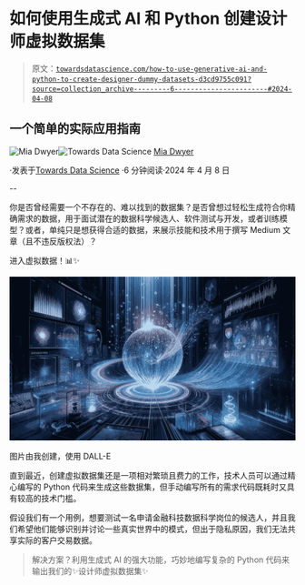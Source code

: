 # 如何使用生成式 AI 和 Python 创建设计师虚拟数据集

> 原文：[`towardsdatascience.com/how-to-use-generative-ai-and-python-to-create-designer-dummy-datasets-d3cd9755c091?source=collection_archive---------6-----------------------#2024-04-08`](https://towardsdatascience.com/how-to-use-generative-ai-and-python-to-create-designer-dummy-datasets-d3cd9755c091?source=collection_archive---------6-----------------------#2024-04-08)

## 一个简单的实际应用指南

[](https://medium.com/@mia_dwyer?source=post_page---byline--d3cd9755c091--------------------------------)![Mia Dwyer](https://medium.com/@mia_dwyer?source=post_page---byline--d3cd9755c091--------------------------------)[](https://towardsdatascience.com/?source=post_page---byline--d3cd9755c091--------------------------------)![Towards Data Science](https://towardsdatascience.com/?source=post_page---byline--d3cd9755c091--------------------------------) [Mia Dwyer](https://medium.com/@mia_dwyer?source=post_page---byline--d3cd9755c091--------------------------------)

·发表于[Towards Data Science](https://towardsdatascience.com/?source=post_page---byline--d3cd9755c091--------------------------------) ·6 分钟阅读·2024 年 4 月 8 日

--

你是否曾经需要一个不存在的、难以找到的数据集？是否曾想过轻松生成符合你精确需求的数据，用于面试潜在的数据科学候选人、软件测试与开发，或者训练模型？或者，单纯只是想获得合适的数据，来展示技能和技术用于撰写 Medium 文章（且不违反版权法）？

进入虚拟数据！📊✨

![](img/1dd939643ef8e6d79db67b64dedd4566.png)

图片由我创建，使用 DALL-E

直到最近，创建虚拟数据集还是一项相对繁琐且费力的工作，技术人员可以通过精心编写的 Python 代码来生成这些数据集，但手动编写所有的需求代码既耗时又具有较高的技术门槛。

假设我们有一个用例，想要测试一名申请金融科技数据科学岗位的候选人，并且我们希望他们能够识别并讨论一些真实世界中的模式，但出于隐私原因，我们无法共享实际的客户交易数据。

> 解决方案？利用生成式 AI 的强大功能，巧妙地编写复杂的 Python 代码来输出我们的✨设计师虚拟数据集✨
